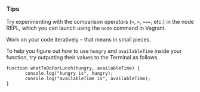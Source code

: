 ### Tips

Try experimenting with the comparison operators (`<`, `>`, `===`, etc.) in the node REPL, which you can launch using the `node` command in Vagrant.

Work on your code iteratively – that means in small pieces. 

To help you figure out how to use `hungry` and `availableTime` inside your function, try outputting their values to the Terminal as follows.

```
function whatToDoForLunch(hungry, availableTime) {
       console.log("hungry is", hungry);
       console.log("availableTime is", availableTime);
}
```